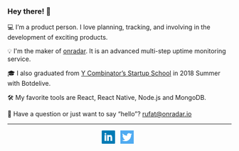 ### Hey there! 👋

💻 I’m a product person. I love planning, tracking, and involving in the development of exciting products.

💡 I'm the maker of [onradar](https://onradar.io). It is an advanced multi-step uptime monitoring service.

🎓 I also graduated from [Y Combinator’s Startup School](https://www.startupschool.org/companies/botdelive) in 2018 Summer with Botdelive.

🛠️ My favorite tools are React, React Native, Node.js and MongoDB.

📧 Have a question or just want to say “hello”? [rufat@onradar.io](mailto:rufat@onradar.io)

 ---

<p align='center'>
  <a href="https://www.linkedin.com/in/rufatmammadli"><img height="30" src="https://github.com/rufat/rufat/blob/master/linkedin.png?raw=true"></a>&nbsp;&nbsp;
  <a href="https://twitter.com/rufatmammadli"><img height="30" src="https://github.com/rufat/rufat/blob/master/twitter.png?raw=true"></a>&nbsp;&nbsp;
</p>

